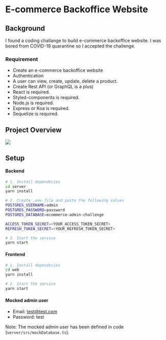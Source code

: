 # E-commerce Backoffice Website

## Background

I found a coding challange to build e-commerce backoffice website. I was bored from COVID-19 quarantine so I accepted the challenge.

### Requirement

- Create an e-commerce backoffice website
- Authentication
- A user can view, create, update, delete a product.
- Create Rest API (or GraphQL is a plus)
- React is required.
- Styled-components is required.
- Node.js is required.
- Express or Koa is required.
- Sequelize is required.

## Project Overview

![](https://user-images.githubusercontent.com/25366268/79638882-3b766c80-81b2-11ea-8a68-f8c8771fefc3.png)

## Setup

#### Backend

```bash
# 1. Install dependecies
cd server
yarn install

# 2. Create .env file and paste the following values
POSTGRES_USERNAME=admin
POSTGRES_PASSWORD=password
POSTGRES_DATABASE=ecommerce-admin-challenge

ACCESS_TOKEN_SECRET=<YOUR_ACCESS_TOKEN_SECRET>
REFRESH_TOKEN_SECRET=<YOUR_REFRESH_TOKEN_SECRET>

# 3. Start the service
yarn start
```

#### Frontend

```bash
# 1. Install dependecies
cd web
yarn install

# 2. Start the service
yarn start
```

#### Mocked admin user

- Email: test@test.com
- Password: test

Note: The mocked admin user has been defined in code (`server/src/mockDatabase.ts`).
